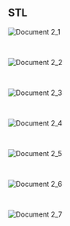 ## STL

![Document 2_1](https://github.com/user-attachments/assets/fc63eef1-f2c5-49b0-ab6e-9e9f81d0f8db)

<br>

![Document 2_2](https://github.com/user-attachments/assets/ca02fe16-3f32-4bd8-a5b7-1dabd100f504)

<br>

![Document 2_3](https://github.com/user-attachments/assets/8fd915f3-8fa3-40e7-ad39-f39a21df5a0b)

<br>

![Document 2_4](https://github.com/user-attachments/assets/7a0b5938-67fb-4413-8212-10ba20fc3e1d)

<br>

![Document 2_5](https://github.com/user-attachments/assets/b9ca1529-6139-49dc-a6a8-fc017a23e010)

<br>

![Document 2_6](https://github.com/user-attachments/assets/a59d670c-b33f-45f8-84df-b049a641bfd3)

<br>

![Document 2_7](https://github.com/user-attachments/assets/86645ef7-03e2-4484-bce9-2d543307703e)
